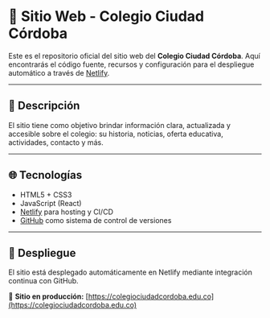 # 🏫 Sitio Web - Colegio Ciudad Córdoba

Este es el repositorio oficial del sitio web del **Colegio Ciudad Córdoba**. Aquí encontrarás el código fuente, recursos y configuración para el despliegue automático a través de [Netlify](https://www.netlify.com/).

---

## 📌 Descripción

El sitio tiene como objetivo brindar información clara, actualizada y accesible sobre el colegio: su historia, noticias, oferta educativa, actividades, contacto y más.

---

## 🌐 Tecnologías

- HTML5 + CSS3
- JavaScript (React)
- [Netlify](https://netlify.com/) para hosting y CI/CD
- [GitHub](https://github.com/) como sistema de control de versiones

---

## 🚀 Despliegue

El sitio está desplegado automáticamente en Netlify mediante integración continua con GitHub.

🔗 **Sitio en producción:** [https://colegiociudadcordoba.edu.co](https://colegiociudadcordoba.edu.co)  
